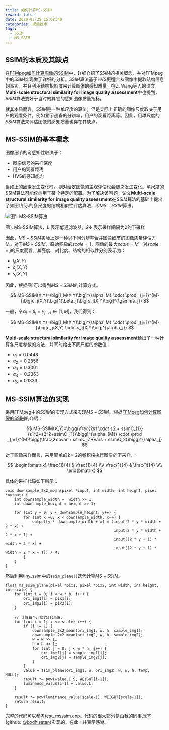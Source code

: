```yaml
---
title: 如何计算MS-SSIM
reward: false
date: 2020-02-25 15:08:40
categories: 视频技术
tags:
  - SSIM
  - MS-SSIM
---
```


## SSIM的本质及其缺点
在[FFMpeg如何计算图像的SSIM](/2020/02/15/how-to-calculate-the-SSIM-in-FFMpeg/)中，详细介绍了$SSIM$的相关概念，并对FFMpeg中的$SSIM$实现做了详细的分析。$SSIM$算法基于HVS更适合从图像中提取结构信息的事实，并且利用结构相似度来计算图像的感知质量。在Z. Wang等人的论文**Multi-scale structural similarity for image quality assessment**中也提到，$SSIM$算法要好于当时的其它的感知图像质量指标。

就其本质而言，$SSIM$是一种单尺度的算法，但是实际上正确的图像尺度取决于用户的观看条件，例如显示设备的分辨率，用户的观看距离等。因此，用单尺度的$SSIM$算法来评估图像的感知质量也存在其缺点。

<!--more-->

## MS-SSIM的基本概念
图像细节的可感知性取决于：
* 图像信号的采样密度
* 用户的观看距离
* HVS的感知能力

当如上的因素发生变化时，则对给定图像的主观评估也会随之发生变化。单尺度的SSIM算法可能仅适用于某个特定的配置。为了解决该问题，论文**Multi-scale structural similarity for image quality assessment**在$SSIM$算法的基础上提出了如图1所示的多尺度的结构相似性评估算法，即$MS-SSIM$算法。

![图1. MS-SSIM算法](1.jpg)

图1. MS-SSIM算法，L 表示低通滤波器，2↓ 表示采样间隔为2的下采样

因此，$MS-SSIM$实际上是一种以不同分辨率合并图像细节的图像质量评估方法。对于$MS-SSIM$，原始图像的$scale=1$，图像的最大$scale=M$。对$scale=j$的尺度而言，其亮度、对比度、结构的相似性分别表示为：
* $l_j(X,Y)$
* $c_j(X,Y)$
* $s_j(X,Y)$

因此，根据图1可以得到$MS-SSIM$的计算方式。

$$
MS-SSIM(X,Y)=\big[l_M(X,Y)\big]^{\alpha_M} \cdot \prod _{j=1}^{M}  {\big[c_j(X,Y)\big]^{\beta_j}\big[s_j(X,Y)\big]^{\gamma_j}}
$$

一般，令$\alpha_j=\beta_j=\gamma_j \ \ , \ j \in [1, M]$，我们得到：

$$
MS-SSIM(X,Y)=\big[l_M(X,Y)\big]^{\alpha_M} \cdot \prod _{j=1}^{M}  {\big[c_j(X,Y) \cdot s_j(X,Y)\big]^{\alpha_j}}
$$

**Multi-scale structural similarity for image quality assessment**给出了一种计算各尺度参数的方法，并同时给出不同尺度的参数值：
* $\alpha_1=0.0448$
* $\alpha_2=0.2856$
* $\alpha_3=0.3001$
* $\alpha_4=0.2363$
* $\alpha_5=0.1333$

## MS-SSIM算法的实现
采用FFMpeg中的$SSIM$的实现方式来实现$MS-SSIM$。根据[FFMpeg如何计算图像的SSIM](/2020/02/15/how-to-calculate-the-SSIM-in-FFMpeg/)的介绍：

$$
MS-SSIM(X,Y)=\bigg(\frac{2s1 \cdot s2 + ssimC_{1}}{s1^2+s2^2+ssimC_{1}}\bigg)^{\alpha_{M}} \cdot \prod _{j=1}^{M}\bigg(\frac{2covar + ssimC_2}{vars + ssimC_2}\bigg)^{\alpha_j}
$$

对于图像采样而言，采用简单的$2 \times 2$的卷积核执行图像的下采样，：

$$
\begin{bmatrix}
\frac{1}{4} & \frac{1}{4} \\\\
\frac{1}{4} & \frac{1}{4} \\\\
\end{bmatrix}
$$

具体的采样代码如下所示：

```
void downsample_2x2_mean(pixel *input, int width, int height, pixel *output) {
    int downsample_width =  width >> 1;
    int downsample_height = height >> 1;

    for (int y = 0; y < downsample_height; y++) {
        for (int x =0; x < downsample_width; x++) {
            output[y * downsample_width + x] = (input[2 * y * width + 2 * x] +
                                                input[2 * y * width + 2 * x + 1] +
                                                input[(2 * y + 1) * width + 2 * x] +
                                                input[(2 * y + 1) * width + 2 * x + 1]) / 4;
        }
    }
}
```

然后利用[tiny_ssim](https://github.com/FFmpeg/FFmpeg/blob/master/tests/tiny_ssim.c)中的`ssim_plane()`迭代计算$MS-SSIM$。

```
float ms_ssim_plane(pixel *pix1, pixel *pix2, int width, int height, int scale) {
    for (int i = 0; i < w * h; i++) {
        ori_img1[i] = pix1[i];
        ori_img2[i] = pix2[i];
    }

    // 计算每个尺度的ssim值.
    for (int i = 1; i <= scale; i++) {
        if (i != 1) {
            downsample_2x2_mean(ori_img1, w, h, sample_img1);
            downsample_2x2_mean(ori_img2, w, h, sample_img2);
            w = w >> 1;
            h = h >> 1;
            for (int j = 0; j < w * h; j++) {
                ori_img1[j] = sample_img1[j];
                ori_img2[j] = sample_img2[j];
            }
        }
        value = ssim_plane(ori_img1, w, ori_img2, w, w, h, temp, NULL);
        result *= pow(value.C_S, WEIGHT[i-1]);
        luminance_value[i-1] = value.L;
    }

    result *= pow(luminance_value[scale-1], WEIGHT[scale-1]);
    return result;
}
```

完整的代码可以参考[test_msssim.cpp](https://github.com/wangwei1237/video_codec_evaluation/blob/master/test/test_msssim.cpp)。代码的很大部分是由我的同事*贤杰*(github: [@bodhisatan](https://github.com/bodhisatan))实现的，在此一并表示感谢。
